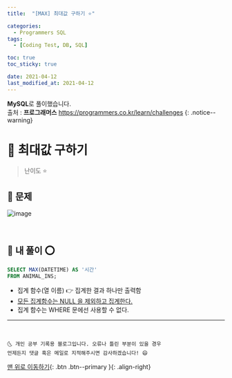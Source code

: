 ```yaml
---
title:  "[MAX] 최대값 구하기 ⭐" 

categories:
  - Programmers SQL
tags:
  - [Coding Test, DB, SQL]

toc: true
toc_sticky: true

date: 2021-04-12
last_modified_at: 2021-04-12
---
```

**MySQL**로 풀이했습니다.  
출처 : **프로그래머스** <https://programmers.co.kr/learn/challenges>
{: .notice--warning}

# 📌 최대값 구하기

> 난이도 ⭐

## 🚀 문제

![image](https://user-images.githubusercontent.com/42318591/114339815-13390800-9b91-11eb-8011-7fd29597a514.png)

<br>

## 🚀 내 풀이 ⭕

```sql
SELECT MAX(DATETIME) AS '시간'
FROM ANIMAL_INS;
```

- 집계 함수(열 이름) 👉 집계한 결과 하나만 출력함
- <u>모든 집계함수는 NULL 을 제외하고 집계한다.</u>
- 집계 함수는 WHERE 문에선 사용할 수 없다.



***
<br>

    🌜 개인 공부 기록용 블로그입니다. 오류나 틀린 부분이 있을 경우 
    언제든지 댓글 혹은 메일로 지적해주시면 감사하겠습니다! 😄

[맨 위로 이동하기](#){: .btn .btn--primary }{: .align-right}